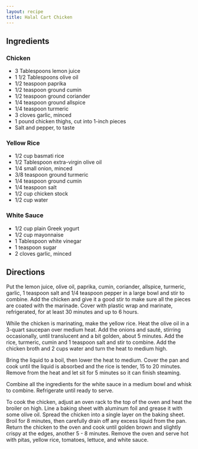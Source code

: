 ```yaml
---
layout: recipe
title: Halal Cart Chicken
---
```


## Ingredients

### Chicken

* 3 Tablespoons lemon juice
* 1 1/2 Tablespoons olive oil 
* 1/2 teaspoon paprika 
* 1/2 teaspoon ground cumin 
* 1/2 teaspoon ground coriander 
* 1/4 teaspoon ground allspice 
* 1/4 teaspoon turmeric 
* 3 cloves garlic, minced 
* 1 pound chicken thighs, cut into 1-inch pieces 
* Salt and pepper, to taste

### Yellow Rice

* 1/2 cup basmati rice
* 1/2 Tablespoon extra-virgin olive oil 
* 1/4 small onion, minced 
* 3/8 teaspoon ground turmeric  
* 1/4 teaspoon ground cumin 
* 1/4 teaspoon salt  
* 1/2 cup chicken stock
* 1/2 cup water

### White Sauce

* 1/2 cup plain Greek yogurt
* 1/2 cup mayonnaise 
* 1 Tablespoon white vinegar 
* 1 teaspoon sugar 
* 2 cloves garlic, minced 

## Directions

Put the lemon juice, olive oil, paprika, cumin, coriander, allspice, turmeric, garlic, 1 teaspoon salt and 1/4 teaspoon pepper in a large bowl and stir to combine. Add the chicken and give it a good stir to make sure all the pieces are coated with the marinade. Cover with plastic wrap and marinate, refrigerated, for at least 30 minutes and up to 6 hours.

While the chicken is marinating, make the yellow rice. Heat the olive oil in a 3-quart saucepan over medium heat. Add the onions and sauté, stirring occasionally, until translucent and a bit golden, about 5 minutes. Add the rice, turmeric, cumin and 1 teaspoon salt and stir to combine. Add the chicken broth and 2 cups water and turn the heat to medium high.  

Bring the liquid to a boil, then lower the heat to medium. Cover the pan and cook until the liquid is absorbed and the rice is tender, 15 to 20 minutes.  Remove from the heat and let sit for 5 minutes so it can finish steaming.

Combine all the ingredients for the white sauce in a medium bowl and whisk to combine. Refrigerate until ready to serve.

To cook the chicken, adjust an oven rack to the top of the oven and heat the broiler on high. Line a baking sheet with aluminum foil and grease it with some olive oil. Spread the chicken into a single layer on the baking sheet. Broil for 8 minutes, then carefully drain off any excess liquid from the pan. Return the chicken to the oven and cook until golden brown and slightly crispy at the edges, another 5 - 8 minutes. Remove the oven and serve hot with pitas, yellow rice, tomatoes, lettuce, and white sauce.
